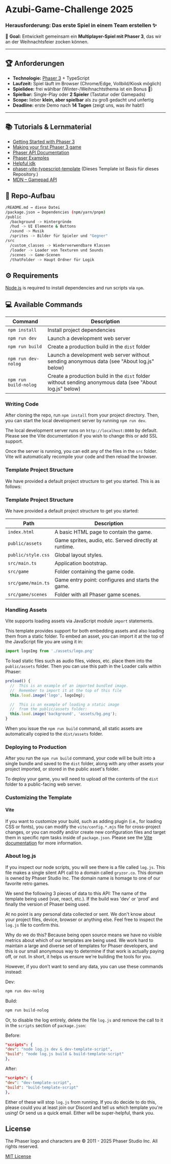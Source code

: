 # Azubi-Game-Challenge 2025

### Herausforderung: Das erste Spiel in einem Team erstellen ✨

🎯 **Goal:** Entwickelt gemeinsam ein **Multiplayer-Spiel mit Phaser 3**, das wir an der Weihnachtsfeier zocken können.

---

## 🏆 Anforderungen

- **Technologie:** [Phaser 3](https://phaser.io/) + TypeScript
- **Laufzeit:** Spiel läuft im Browser (Chrome/Edge, Vollbild/Kiosk möglich)
- **Spielidee:** frei wählbar (Winter-/Weihnachtsthema ist ein Bonus 🎅)
- **Spielbar:** Single-Play oder **2 Spieler** (Tastatur oder Gamepads)
- **Scope:** lieber **klein, aber spielbar** als zu groß gedacht und unfertig
- **Deadline:** erste Demo nach **14 Tagen** (zeigt uns, was ihr habt!)

---

## 📚 Tutorials & Lernmaterial

- [Getting Started with Phaser 3](https://phaser.io/tutorials/getting-started-phaser3)
- [Making your first Phaser 3 game](https://phaser.io/tutorials/making-your-first-phaser-3-game)
- [Phaser API Documentation](https://docs.phaser.io/api-documentation/api-documentation)
- [Phaser Examples](https://phaser.io/examples)
- [Helpful idk](https://rexrainbow.github.io/phaser3-rex-notes/docs/site/)
- [phaser-vite-typescript-template](https://github.com/phaserjs/template-vite-ts) (Dieses Template ist Basis für dieses Repository.)
- [MDN – Gamepad API](https://developer.mozilla.org/en-US/docs/Web/API/Gamepad_API)

## 📂 Repo-Aufbau

```sh
/README.md → diese Datei
/package.json → Dependencies (npm/yarn/pnpm)
/public
  /background -> Hintergründe
  /hud -> UI Elemente & Buttons
  /sound -> Musik
  /sprites -> Bilder für Spieler und "Gegner"
/src
  /custom_classes -> Wiederverwendbare Klassen
  /loader -> Loader von Texturen und Sounds
  /scenes -> Game-Scenen
  /thatFolder -> Haupt Ordner für Logik
```


## ⚙️ Requirements

[Node.js](https://nodejs.org) is required to install dependencies and run scripts via `npm`.

## 💻 Available Commands

| Command               | Description                                                                                              |
|-----------------------|----------------------------------------------------------------------------------------------------------|
| `npm install`         | Install project dependencies                                                                             |
| `npm run dev`         | Launch a development web server                                                                          |
| `npm run build`       | Create a production build in the `dist` folder                                                           |
| `npm run dev-nolog`   | Launch a development web server without sending anonymous data (see "About log.js" below)                |
| `npm run build-nolog` | Create a production build in the `dist` folder without sending anonymous data (see "About log.js" below) |

### Writing Code

After cloning the repo, run `npm install` from your project directory. Then, you can start the local development server by running `npm run dev`.

The local development server runs on `http://localhost:8080` by default. Please see the Vite documentation if you wish to change this or add SSL support.

Once the server is running, you can edit any of the files in the `src` folder. Vite will automatically recompile your code and then reload the browser.

### Template Project Structure

We have provided a default project structure to get you started. This is as follows:

### Template Project Structure

We have provided a default project structure to get you started:

| Path               | Description                                           |
|--------------------|-------------------------------------------------------|
| `index.html`       | A basic HTML page to contain the game.                |
| `public/assets`    | Game sprites, audio, etc. Served directly at runtime. |
| `public/style.css` | Global layout styles.                                 |
| `src/main.ts`      | Application bootstrap.                                |
| `src/game`         | Folder containing the game code.                      |
| `src/game/main.ts` | Game entry point: configures and starts the game.     |
| `src/game/scenes`  | Folder with all Phaser game scenes.                   | 

### Handling Assets

Vite supports loading assets via JavaScript module `import` statements.

This template provides support for both embedding assets and also loading them from a static folder. To embed an asset, you can import it at the top of the JavaScript file you are using it in:

```js
import logoImg from './assets/logo.png'
```

To load static files such as audio files, videos, etc. place them into the `public/assets` folder. Then you can use this path in the Loader calls within Phaser:

```js
preload() {
  //  This is an example of an imported bundled image.
  //  Remember to import it at the top of this file
  this.load.image('logo', logoImg);

  //  This is an example of loading a static image
  //  from the public/assets folder:
  this.load.image('background', 'assets/bg.png');
}
```

When you issue the `npm run build` command, all static assets are automatically copied to the `dist/assets` folder.

### Deploying to Production

After you run the `npm run build` command, your code will be built into a single bundle and saved to the `dist` folder, along with any other assets your project imported, or stored in the public asset's folder.

To deploy your game, you will need to upload *all* the contents of the `dist` folder to a public-facing web server.

### Customizing the Template

#### Vite

If you want to customize your build, such as adding plugin (i.e., for loading CSS or fonts), you can modify the `vite/config.*.mjs` file for cross-project changes, or you can modify and/or create new configuration files and target them in specific npm tasks inside of `package.json`. Please see the [Vite documentation](https://vitejs.dev/) for more information.

### About log.js

If you inspect our node scripts, you will see there is a file called `log.js`. This file makes a single silent API call to a domain called `gryzor.co`. This domain is owned by Phaser Studio Inc. The domain name is homage to one of our favorite retro games.

We send the following 3 pieces of data to this API: The name of the template being used (vue, react, etc.). If the build was 'dev' or 'prod' and finally the version of Phaser being used.

At no point is any personal data collected or sent. We don't know about your project files, device, browser or anything else. Feel free to inspect the `log.js` file to confirm this.

Why do we do this? Because being open source means we have no visible metrics about which of our templates are being used. We work hard to maintain a large and diverse set of templates for Phaser developers, and this is our small anonymous way to determine if that work is actually paying off, or not. In short, it helps us ensure we're building the tools for you.

However, if you don't want to send any data, you can use these commands instead:

Dev:

```bash
npm run dev-nolog
```

Build:

```bash
npm run build-nolog
```

Or, to disable the log entirely, delete the file `log.js` and remove the call to it in the `scripts` section of `package.json`:

Before:

```json
"scripts": {
"dev": "node log.js dev & dev-template-script",
"build": "node log.js build & build-template-script"
},
```

After:

```json
"scripts": {
"dev": "dev-template-script",
"build": "build-template-script"
},
```

Either of these will stop `log.js` from running. If you do decide to do this, please could you at least join our Discord and tell us which template you're using! Or send us a quick email. Either will be super-helpful, thank you.

## License

The Phaser logo and characters are &copy; 2011 - 2025 Phaser Studio Inc. All rights reserved.

[MIT License](LICENSE)

